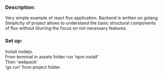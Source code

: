 <h3>Description:</h3>
Very simple example of react flux application. Backend is written on golang.
Simplicity of project allows to understand the basic structural components of flux without blurring the focus on not necessary features.

<h3>Set up:</h3>
Install nodejs.<br>
From terminal in assets folder run 'npm install'<br>
Then 'webpack'<br>
'go run' from project folder.
